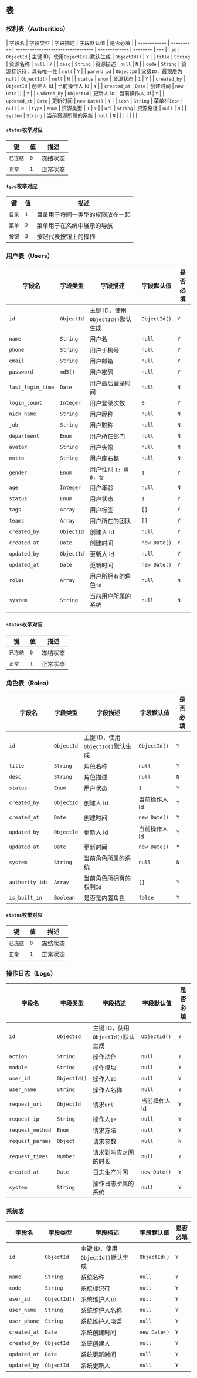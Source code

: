 ## 表

### 权利表（Authorities）

| 字段名       | 字段类型   | 字段描述                          | 字段默认值    | 是否必填 |
| ------------ | ---------- | --------------------------------- | ------------- | -------- | --- |
| `id`         | `ObjectId` | 主键 ID，使用`ObjectId()`默认生成 | `ObjectId()`  | `Y`      |
| `title`      | `String`   | 资源名称                          | `null`        | `Y`      |
| `desc`       | `String`   | 资源描述                          | `null`        | `N`      |
| `code`       | `String`   | 资源标识符，具有唯一性            | `null`        | `Y`      |
| `parend_id`  | `ObjectId` | 父级`ID`，最顶层为`null`          | `ObjectId()`  | `null`   | `N` |
| `status`     | `enum`     | 资源状态                          | `1`           | `Y`      |
| `created_by` | `ObjectId` | 创建人 Id                         | 当前操作人 Id | `Y`      |
| `created_at` | `Date`     | 创建时间                          | `new Date()`  | `Y`      |
| `updated_by` | `ObjectId` | 更新人 Id                         | 当前操作人 Id | `Y`      |
| `updated_at` | `Date`     | 更新时间                          | `new Date()`  | `Y`      |
| `icon`       | `String`   | 菜单栏`Icon`                      | `null`        | `N`      |
| `type`       | `enum`     | 资源类型                          | `1`           | `Y`      |
| `url`        | `String`   | 资源路径                          | `null`        | `N`      |
| `system`     | `String`   | 当前资源所属的系统                | `null`        | `N`      |
|              |            |                                   |               |          |

#### `status`枚举对应

| 键       | 值  | 描述     |
| -------- | --- | -------- |
| `已冻结` | `0` | 冻结状态 |
| `正常`   | `1` | 正常状态 |

#### `type`枚举对应

| 键     | 值  | 描述                             |
| ------ | --- | -------------------------------- |
| `目录` | `1` | 目录用于将同一类型的权限放在一起 |
| `菜单` | `2` | 菜单用于在系统中展示的导航       |
| `按钮` | `3` | 按钮代表按钮上的操作             |

### 用户表（Users）

| 字段名            | 字段类型   | 字段描述                          | 字段默认值   | 是否必填 |
| ----------------- | ---------- | --------------------------------- | ------------ | -------- |
| `id`              | `ObjectId` | 主键 ID，使用`ObjectId()`默认生成 | `ObjectId()` | `Y`      |
| `name`            | `String`   | 用户名                            | `null`       | `Y`      |
| `phone`           | `String`   | 用户手机号                        | `null`       | `Y`      |
| `email`           | `String`   | 用户邮箱                          | `null`       | `Y`      |
| `password`        | `md5()`    | 用户密码                          | `null`       | `Y`      |
| `last_login_time` | `Date`     | 用户最后登录时间                  | `null`       | `N`      |
| `login_count`     | `Integer`  | 用户登录次数                      | `0`          | `Y`      |
| `nick_name`       | `String`   | 用户昵称                          | `null`       | `N`      |
| `job`             | `String`   | 用户职称                          | `null`       | `N`      |
| `department`      | `Enum`     | 用户所在部门                      | `null`       | `N`      |
| `avatar`          | `String`   | 用户头像                          | `null`       | `N`      |
| `motto`           | `String`   | 用户座右铭                        | `null`       | `N`      |
| `gender`          | `Enum`     | 用户性别 `1: 男 0: 女`            | `1`          | `Y`      |
| `age`             | `Integer`  | 用户年龄                          | `null`       | `N`      |
| `status`          | `Enum`     | 用户状态                          | `1`          | `Y`      |
| `tags`            | `Array`    | 用户标签                          | `[]`         | `Y`      |
| `teams`           | `Array`    | 用户所在的团队                    | `[]`         | `Y`      |
| `created_by`      | `ObjectId` | 创建人 Id                         | `null`       | `Y`      |
| `created_at`      | `Date`     | 创建时间                          | `new Date()` | `Y`      |
| `updated_by`      | `ObjectId` | 更新人 Id                         | `null`       | `Y`      |
| `updated_at`      | `Date`     | 更新时间                          | `new Date()` | `Y`      |
| `roles`           | `Array`    | 用户所拥有的角色`id`              | `null`       | `N`      |
| `system`          | `String`   | 当前用户所属的系统                | `null`       | `N`      |
|                   |            |                                   |              |          |

#### `status`枚举对应

| 键       | 值  | 描述     |
| -------- | --- | -------- |
| `已冻结` | `0` | 冻结状态 |
| `正常`   | `1` | 正常状态 |

####

### 角色表（Roles）

| 字段名          | 字段类型   | 字段描述                          | 字段默认值    | 是否必填 |
| --------------- | ---------- | --------------------------------- | ------------- | -------- |
| `id`            | `ObjectId` | 主键 ID，使用`ObjectId()`默认生成 | `ObjectId()`  | `Y`      |
| `title`         | `String`   | 角色名称                          | `null`        | `Y`      |
| `desc`          | `String`   | 角色描述                          | `null`        | `N`      |
| `status`        | `Enum`     | 用户状态                          | `1`           | `Y`      |
| `created_by`    | `ObjectId` | 创建人 Id                         | 当前操作人 Id | `Y`      |
| `created_at`    | `Date`     | 创建时间                          | `new Date()`  | `Y`      |
| `updated_by`    | `ObjectId` | 更新人 Id                         | 当前操作人 Id | `Y`      |
| `updated_at`    | `Date`     | 更新时间                          | `new Date()`  | `Y`      |
| `system`        | `String`   | 当前角色所属的系统                | `null`        | `N`      |
| `authority_ids` | `Array`    | 当前角色所拥有的权利`Id`          | `[]`          | `Y`      |
| `is_built_in`   | `Boolean`  | 是否是内置角色                    | `false`       | `Y`      |

#### `status`枚举对应

| 键       | 值  | 描述     |
| -------- | --- | -------- |
| `已冻结` | `0` | 冻结状态 |
| `正常`   | `1` | 正常状态 |

####

### 操作日志（Logs）

| 字段名           | 字段类型     | 字段描述                          | 字段默认值    | 是否必填 |
| ---------------- | ------------ | --------------------------------- | ------------- | -------- |
| `id`             | `ObjectId`   | 主键 ID，使用`ObjectId()`默认生成 | `ObjectId()`  | `Y`      |
| `action`         | `String`     | 操作动作                          | `null`        | `Y`      |
| `module`         | `String`     | 操作模块                          | `null`        | `Y`      |
| `user_id`        | `ObjectId()` | 操作人`ID`                        | `null`        | `Y`      |
| `user_name`      | `String`     | 操作人名称                        | `null`        | `Y`      |
| `request_url`    | `ObjectId`   | 请求`url`                         | 当前操作人 Id | `Y`      |
| `request_ip`     | `String`     | 操作人`IP`                        | `null`        | `Y`      |
| `request_method` | `Enum`       | 请求方法                          | `null`        | `Y`      |
| `request_params` | `Object`     | 请求参数                          | `null`        | `N`      |
| `request_times`  | `Number`     | 请求到响应之间的时长              | `null`        | `Y`      |
| `created_at`     | `Date`       | 日志生产时间                      | `new Date()`  | `Y`      |
| `system`         | `String`     | 操作日志所属的系统                | `null`        | `Y`      |

### 系统表

| 字段名       | 字段类型     | 字段描述                          | 字段默认值   | 是否必填 |
| ------------ | ------------ | --------------------------------- | ------------ | -------- |
| `id`         | `ObjectId`   | 主键 ID，使用`ObjectId()`默认生成 | `ObjectId()` | `Y`      |
| `name`       | `String`     | 系统名称                          | `null`       | `Y`      |
| `code`       | `String`     | 系统标识符                        | `null`       | `Y`      |
| `user_id`    | `ObjectId()` | 系统维护人`ID`                    | `null`       | `Y`      |
| `user_name`  | `String`     | 系统维护人名称                    | `null`       | `Y`      |
| `user_phone` | `String`     | 系统维护人电话                    | `null`       | `Y`      |
| `created_at` | `Date`       | 系统创建时间                      | `new Date()` | `Y`      |
| `created_by` | `ObjectId`   | 系统创建人                        | `null`       | `Y`      |
| `updated_at` | `Date`       | 系统更新时间                      | `null`       | `Y`      |
| `updated_by` | `ObjectId`   | 系统更新人                        | `null`       | `Y`      |
